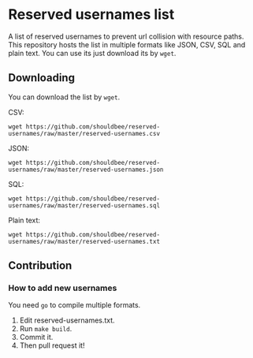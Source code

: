 # Reserved usernames list

A list of reserved usernames to prevent url collision with resource paths.
This repository hosts the list in multiple formats like JSON, CSV, SQL and plain text.
You can use its just download its by `wget`.

## Downloading

You can download the list by `wget`.

CSV:

```
wget https://github.com/shouldbee/reserved-usernames/raw/master/reserved-usernames.csv
```

JSON:

```
wget https://github.com/shouldbee/reserved-usernames/raw/master/reserved-usernames.json
```

SQL:

```
wget https://github.com/shouldbee/reserved-usernames/raw/master/reserved-usernames.sql
```

Plain text:

```
wget https://github.com/shouldbee/reserved-usernames/raw/master/reserved-usernames.txt
```

## Contribution

### How to add new usernames

You need `go` to compile multiple formats.

1. Edit reserved-usernames.txt.
2. Run `make build`.
3. Commit it.
4. Then pull request it!

